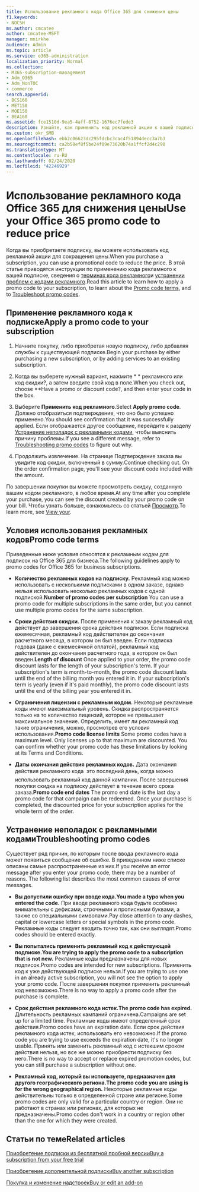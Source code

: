 ```yaml
---
title: Использование рекламного кода Office 365 для снижения цены
f1.keywords:
- NOCSH
ms.author: cmcatee
author: cmcatee-MSFT
manager: mnirkhe
audience: Admin
ms.topic: article
ms.service: o365-administration
localization_priority: Normal
ms.collection:
- M365-subscription-management
- Adm_O365
- Adm_NonTOC
- commerce
search.appverid:
- BCS160
- MET150
- MOE150
- BEA160
ms.assetid: fce1510d-9ea5-4aff-8752-1676ec7fede3
description: Узнайте, как применить код рекламной акции к вашей подписке на Office 365 для сокращения цены и устранения неполадок, связанных с кодом рекламного в случае возникновения ошибки.
ms.custom: okr_SMB
ms.openlocfilehash: ebb2c06623dc295fdcbc3cac4f51894decc3a7b3
ms.sourcegitcommit: ca2b58ef8f5be24f09e73620b74a1ffcf2d4c290
ms.translationtype: MT
ms.contentlocale: ru-RU
ms.lasthandoff: 02/24/2020
ms.locfileid: "42246929"
---
```

# <a name="use-your-office-365-promo-code-to-reduce-price"></a><span data-ttu-id="cd04c-103">Использование рекламного кода Office 365 для снижения цены</span><span class="sxs-lookup"><span data-stu-id="cd04c-103">Use your Office 365 promo code to reduce price</span></span>

<span data-ttu-id="cd04c-104">Когда вы приобретаете подписку, вы можете использовать код рекламной акции для сокращения цены.</span><span class="sxs-lookup"><span data-stu-id="cd04c-104">When you purchase a subscription, you can use a promotional code to reduce the price.</span></span> <span data-ttu-id="cd04c-105">В этой статье приводятся инструкции по применению кода рекламного к вашей подписке, сведения о [терминах кода рекламного](#promo-code-terms)и [устранении проблем с кодами рекламного](#troubleshooting-promo-codes).</span><span class="sxs-lookup"><span data-stu-id="cd04c-105">Read this article to learn how to apply a promo code to your subscription, to learn about the [Promo code terms](#promo-code-terms), and to [Troubleshoot promo codes](#troubleshooting-promo-codes).</span></span>
  
## <a name="apply-a-promo-code-to-your-subscription"></a><span data-ttu-id="cd04c-106">Применение рекламного кода к подписке</span><span class="sxs-lookup"><span data-stu-id="cd04c-106">Apply a promo code to your subscription</span></span>

1. <span data-ttu-id="cd04c-107">Начните покупку, либо приобретая новую подписку, либо добавляя службы к существующей подписке.</span><span class="sxs-lookup"><span data-stu-id="cd04c-107">Begin your purchase by either purchasing a new subscription, or by adding services to an existing subscription.</span></span>
    
2. <span data-ttu-id="cd04c-108">Когда вы выберете нужный вариант, нажмите \* \* рекламного или код скидки?, а затем введите свой код в поле.</span><span class="sxs-lookup"><span data-stu-id="cd04c-108">When you check out, choose \*\*Have a promo or discount code?, and then enter your code in the box.</span></span> 
  
3. <span data-ttu-id="cd04c-109">Выберите **Применить код рекламного**.</span><span class="sxs-lookup"><span data-stu-id="cd04c-109">Select **Apply promo code**.</span></span> <span data-ttu-id="cd04c-110">Должно отобразиться подтверждение, что оно было успешно применено.</span><span class="sxs-lookup"><span data-stu-id="cd04c-110">You should see confirmation that it was successfully applied.</span></span> <span data-ttu-id="cd04c-111">Если отображается другое сообщение, перейдите к разделу [Устранение неполадок с рекламными кодами](#troubleshooting-promo-codes), чтобы выяснить причину проблемы.</span><span class="sxs-lookup"><span data-stu-id="cd04c-111">If you see a different message, refer to [Troubleshooting promo codes](#troubleshooting-promo-codes) to figure out why.</span></span> 
    
4. <span data-ttu-id="cd04c-112">Продолжить извлечение. На странице Подтверждение заказа вы увидите код скидки, включенный в сумму.</span><span class="sxs-lookup"><span data-stu-id="cd04c-112">Continue checking out. On the order confirmation page, you'll see your discount code included with the amount.</span></span> 
    
<span data-ttu-id="cd04c-113">По завершении покупки вы можете просмотреть скидку, созданную вашим кодом рекламного, в любое время.</span><span class="sxs-lookup"><span data-stu-id="cd04c-113">At any time after you complete your purchase, you can see the discount created by your promo code on your bill.</span></span> <span data-ttu-id="cd04c-114">Чтобы узнать больше, ознакомьтесь со статьей [Просмотр](billing-and-payments/view-your-bill-or-invoice.md).</span><span class="sxs-lookup"><span data-stu-id="cd04c-114">To learn more, see [View your](billing-and-payments/view-your-bill-or-invoice.md).</span></span>
  
## <a name="promo-code-terms"></a><span data-ttu-id="cd04c-115">Условия использования рекламных кодов</span><span class="sxs-lookup"><span data-stu-id="cd04c-115">Promo code terms</span></span>

<span data-ttu-id="cd04c-116">Приведенные ниже условия относятся к рекламным кодам для подписок на Office 365 для бизнеса.</span><span class="sxs-lookup"><span data-stu-id="cd04c-116">The following guidelines apply to promo codes for Office 365 for business subscriptions.</span></span>
  
- <span data-ttu-id="cd04c-117">**Количество рекламных кодов на подписку.** Рекламный код можно использовать с несколькими подписками в одном заказе, однако нельзя использовать несколько рекламных кодов с одной подпиской.</span><span class="sxs-lookup"><span data-stu-id="cd04c-117">**Number of promo codes per subscription** You can use a promo code for multiple subscriptions in the same order, but you cannot use multiple promo codes for the same subscription.</span></span> 
    
- <span data-ttu-id="cd04c-p104">**Сроки действия скидки.** После применения к заказу рекламный код действует до завершения срока действия подписки. Если подписка ежемесячная, рекламный код действителен до окончания расчетного месяца, в котором он был введен. Если подписка годовая (даже с ежемесячной оплатой), рекламный код действителен до окончания расчетного года, в котором он был введен.</span><span class="sxs-lookup"><span data-stu-id="cd04c-p104">**Length of discount** Once applied to your order, the promo code discount lasts for the length of your subscription's term. If your subscription's term is month-to-month, the promo code discount lasts until the end of the billing month you entered it in. If your subscription's term is yearly (even if it's paid monthly), the promo code discount lasts until the end of the billing year you entered it in.</span></span> 
    
- <span data-ttu-id="cd04c-p105">**Ограничения лицензии с рекламным кодом.** Некоторые рекламные коды имеют максимальный уровень. Скидка распространяется только на то количество лицензий, которое не превышает максимальное значение. Определить, имеет ли рекламный код такие ограничения, можно, просмотрев его условия использования.</span><span class="sxs-lookup"><span data-stu-id="cd04c-p105">**Promo code license limits** Some promo codes have a maximum level. Only licenses up to that maximum are discounted. You can confirm whether your promo code has these limitations by looking at its Terms and Conditions.</span></span> 
    
- <span data-ttu-id="cd04c-p106">**Даты окончания действия рекламных кодов.** Дата окончания действия рекламного кода  это последний день, когда можно использовать рекламный код данной кампании. После завершения покупки скидка на подписку действует в течение всего срока заказа.</span><span class="sxs-lookup"><span data-stu-id="cd04c-p106">**Promo code end dates** The promo end date is the last day a promo code for that campaign can be redeemed. Once your purchase is completed, the discounted price for your subscription applies for the whole term of the order.</span></span> 
    
## <a name="troubleshooting-promo-codes"></a><span data-ttu-id="cd04c-126">Устранение неполадок с рекламными кодами</span><span class="sxs-lookup"><span data-stu-id="cd04c-126">Troubleshooting promo codes</span></span>

<span data-ttu-id="cd04c-p107">Существует ряд причин, по которым после ввода рекламного кода может появиться сообщение об ошибке. В приведенном ниже списке описаны самые распространенные из них.</span><span class="sxs-lookup"><span data-stu-id="cd04c-p107">If you receive an error message after you enter your promo code, there may be a number of reasons. The following list describes the most common causes of error messages.</span></span>
  
- <span data-ttu-id="cd04c-129">**Вы допустили ошибку при вводе кода.**</span><span class="sxs-lookup"><span data-stu-id="cd04c-129">**You made a typo when you entered the code.**</span></span> <span data-ttu-id="cd04c-130">При вводе рекламного кода будьте особенно внимательны с дефисами, строчными и прописными буквами, а также со специальными символами.</span><span class="sxs-lookup"><span data-stu-id="cd04c-130">Pay close attention to any dashes, capital or lowercase letters or special symbols in the promo code.</span></span> <span data-ttu-id="cd04c-131">Рекламные коды следует вводить точно так, как они выглядят.</span><span class="sxs-lookup"><span data-stu-id="cd04c-131">Promo codes should be entered exactly.</span></span>
  
- <span data-ttu-id="cd04c-132">**Вы попытались применить рекламный код к действующей подписке.**</span><span class="sxs-lookup"><span data-stu-id="cd04c-132">**You are trying to apply the promo code to a subscription that is not new.**</span></span> <span data-ttu-id="cd04c-133">Рекламные коды предназначены для новых подписок.</span><span class="sxs-lookup"><span data-stu-id="cd04c-133">Promo codes are intended for new subscriptions.</span></span> <span data-ttu-id="cd04c-134">Применить код к уже действующей подписке нельзя.</span><span class="sxs-lookup"><span data-stu-id="cd04c-134">If you are trying to use one in an already active subscription, you will not see the option to apply your promo code.</span></span> <span data-ttu-id="cd04c-135">После завершения покупки применить рекламный код невозможно.</span><span class="sxs-lookup"><span data-stu-id="cd04c-135">There is no way to apply a promo code after the purchase is complete.</span></span>
  
- <span data-ttu-id="cd04c-136">**Срок действия рекламного кода истек.**</span><span class="sxs-lookup"><span data-stu-id="cd04c-136">**The promo code has expired.**</span></span> <span data-ttu-id="cd04c-137">Длительность рекламных кампаний ограничена.</span><span class="sxs-lookup"><span data-stu-id="cd04c-137">Campaigns are set up for a limited time.</span></span> <span data-ttu-id="cd04c-138">Рекламные коды имеют определенный срок действия.</span><span class="sxs-lookup"><span data-stu-id="cd04c-138">Promo codes have an expiration date.</span></span> <span data-ttu-id="cd04c-139">Если срок действия рекламного кода истек, использовать его невозможно.</span><span class="sxs-lookup"><span data-stu-id="cd04c-139">If the promo code you are trying to use exceeds the expiration date, it's no longer usable.</span></span> <span data-ttu-id="cd04c-140">Принять или заменить рекламный код с истекшим сроком действия нельзя, но все же можно приобрести подписку без него.</span><span class="sxs-lookup"><span data-stu-id="cd04c-140">There is no way to accept or replace expired promotion codes, but you can still purchase a subscription without one.</span></span>
  
- <span data-ttu-id="cd04c-141">**Рекламный код, который вы используете, предназначен для другого географического региона.**</span><span class="sxs-lookup"><span data-stu-id="cd04c-141">**The promo code you are using is for the wrong geographical region.**</span></span> <span data-ttu-id="cd04c-142">Некоторые рекламные коды действительны только в определенной стране или регионе.</span><span class="sxs-lookup"><span data-stu-id="cd04c-142">Some promo codes are only valid for a particular country or region.</span></span> <span data-ttu-id="cd04c-143">Они не работают в странах или регионах, для которых не предназначены.</span><span class="sxs-lookup"><span data-stu-id="cd04c-143">Promo codes don't work in a country or region other than the one for which they were created.</span></span>
  
## <a name="related-articles"></a><span data-ttu-id="cd04c-144">Статьи по теме</span><span class="sxs-lookup"><span data-stu-id="cd04c-144">Related articles</span></span>

[<span data-ttu-id="cd04c-145">Приобретение подписки из бесплатной пробной версии</span><span class="sxs-lookup"><span data-stu-id="cd04c-145">Buy a subscription from your free trial</span></span>](buy-a-subscription-from-your-free-trial.md)
  
[<span data-ttu-id="cd04c-146">Приобретение дополнительной подписки</span><span class="sxs-lookup"><span data-stu-id="cd04c-146">Buy another subscription</span></span>](buy-another-subscription.md)
  
[<span data-ttu-id="cd04c-147">Покупка и изменение надстроек</span><span class="sxs-lookup"><span data-stu-id="cd04c-147">Buy or edit an add-on</span></span>](buy-or-edit-an-add-on.md)